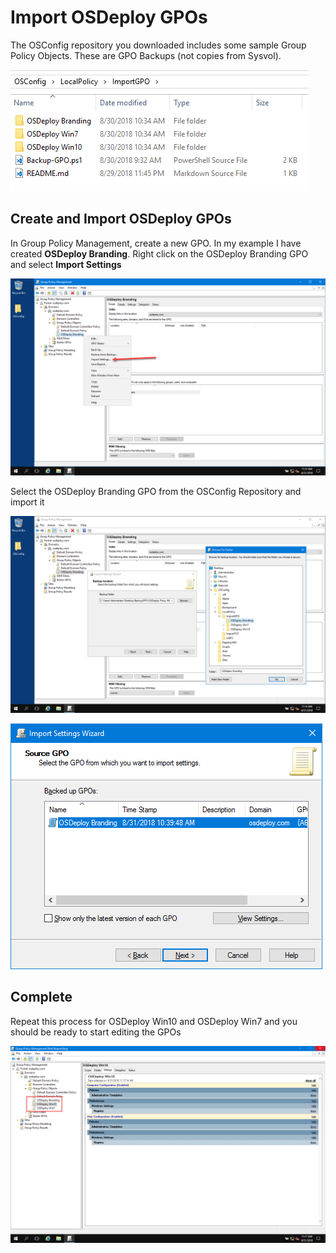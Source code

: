 # Import OSDeploy GPOs

The OSConfig repository you downloaded includes some sample Group Policy Objects.  These are GPO Backups \(not copies from Sysvol\).

![](../../../.gitbook/assets/2018-08-31_11-18-46.png)

## Create and Import OSDeploy GPOs

In Group Policy Management, create a new GPO.  In my example I have created **OSDeploy Branding**.  Right click on the OSDeploy Branding GPO and select **Import Settings**

![](../../../.gitbook/assets/2018-08-31_13-12-27.png)

Select the OSDeploy Branding GPO from the OSConfig Repository and import it

![](../../../.gitbook/assets/2018-08-31_13-14-09.png)

![](../../../.gitbook/assets/2018-08-31_13-14-52.png)

## Complete

Repeat this process for OSDeploy Win10 and OSDeploy Win7 and you should be ready to start editing the GPOs

![](../../../.gitbook/assets/2018-08-31_13-17-39.png)

